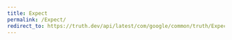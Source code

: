 ```yaml
---
title: Expect
permalink: /Expect/
redirect_to: https://truth.dev/api/latest/com/google/common/truth/Expect.html
---
```

